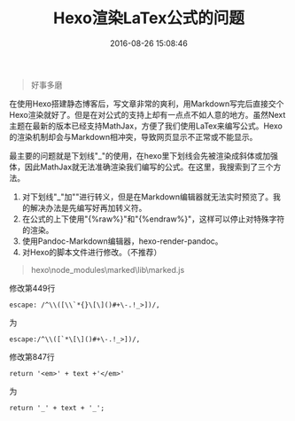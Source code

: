﻿---
title: Hexo渲染LaTex公式的问题
date: 2016-08-26 15:08:46
tags:
 - Markdown
categories: 网页编辑
---

> 好事多磨

在使用Hexo搭建静态博客后，写文章非常的爽利，用Markdown写完后直接交个Hexo渲染就好了。但是在对公式的支持上却有一点点不如人意的地方。虽然Next主题在最新的版本已经支持MathJax，方便了我们使用LaTex来编写公式。<!---more--->Hexo的渲染机制却会与Markdown相冲突，导致网页显示不正常或不能显示。

最主要的问题就是下划线"_"的使用，在hexo里下划线会先被渲染成斜体或加强体，因此MathJax就无法准确渲染我们编写的公式。在这里，我搜索到了三个方法。

 1. 对下划线"_"加"\"进行转义，但是在Markdown编辑器就无法实时预览了。我的解决办法是先编写好再加转义符。
 2. 在公式的上下使用"{%raw%}"和"{%endraw%}"，这样可以停止对特殊字符的渲染。
 3. 使用Pandoc-Markdown编辑器，hexo-render-pandoc。 
 4. 对Hexo的脚本文件进行修改。（不推荐）
> hexo\node_modules\marked\lib\marked.js


修改第449行

    escape: /^\\([\\`*{}\[\]()#+\-.!_>])/,

为

    escape:/^\\([`*\[\]()#+\-.!_>])/,

修改第847行

    return '<em>' + text +'</em>'

为

    return '_' + text + '_';


